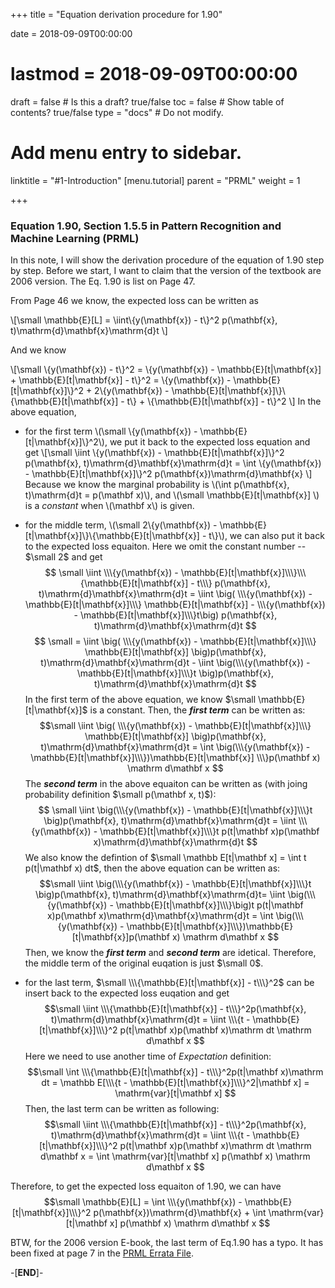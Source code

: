 +++
title = "Equation derivation procedure for 1.90"

date = 2018-09-09T00:00:00
# lastmod = 2018-09-09T00:00:00

draft = false   # Is this a draft? true/false
toc = false  # Show table of contents? true/false
type = "docs"  # Do not modify.

# Add menu entry to sidebar.
linktitle = "#1-Introduction"
[menu.tutorial]
  parent = "PRML"
  weight = 1

+++

<!--
inline \\(a^2 + b^2 = c\\)
block: \\[ \\]
-->

### Equation 1.90, Section 1.5.5 in Pattern Recognition and Machine Learning (PRML)

In this note, I will show the derivation procedure of the equation of 1.90 step by step. Before we start, I want to claim that the version of the textbook are 2006 version. The Eq. 1.90 is list on Page 47.

From Page 46 we know, the expected loss can be written as 

\\[\small
\mathbb{E}[L] = \iint\\\{y(\mathbf{x}) - t\\\}^2 p(\mathbf{x}, t)\mathrm{d}\mathbf{x}\mathrm{d}t
\\]

And we know

\\[\small
\\\{y(\mathbf{x}) - t\\\}^2 = \\\{y(\mathbf{x}) - \mathbb{E}[t|\mathbf{x}] + \mathbb{E}[t|\mathbf{x}] - t\\\}^2 = \\\{y(\mathbf{x}) - \mathbb{E}[t|\mathbf{x}]\\\}^2 + 2\\\{y(\mathbf{x}) - \mathbb{E}[t|\mathbf{x}]\\\}\\\{\mathbb{E}[t|\mathbf{x}] - t\\\} + \\\{\mathbb{E}[t|\mathbf{x}] - t\\\}^2
\\]
In the above equation,

-  for the first term \\\(\small \\\{y(\mathbf{x}) - \mathbb{E}[t|\mathbf{x}]\\\}^2\\\), we put it back to the expected loss equation and get
\\[\small
\iint \\\{y(\mathbf{x}) - \mathbb{E}[t|\mathbf{x}]\\\}^2 p(\mathbf{x}, t)\mathrm{d}\mathbf{x}\mathrm{d}t = \int \\\{y(\mathbf{x}) - \mathbb{E}[t|\mathbf{x}]\\\}^2 p(\mathbf{x})\mathrm{d}\mathbf{x}
\\]
Because we know the marginal probability is \\\(\int p(\mathbf{x}, t)\mathrm{d}t = p(\mathbf x)\\\), and \\\(\small \mathbb{E}[t|\mathbf{x}] \\\) is a *constant* when \\\(\mathbf x\\\) is given.

- for the middle term, \\\(\small 2\\\{y(\mathbf{x}) - \mathbb{E}[t|\mathbf{x}]\\\}\\\{\mathbb{E}[t|\mathbf{x}] - t\\\}\\\), we can also put it back to the expected loss equaiton. Here we omit the constant number -- $\small 2$ and get
$$ \small
\iint \\\{y(\mathbf{x}) - \mathbb{E}[t|\mathbf{x}]\\\}\\\{\mathbb{E}[t|\mathbf{x}] - t\\\} p(\mathbf{x}, t)\mathrm{d}\mathbf{x}\mathrm{d}t = \iint \big( \\\{y(\mathbf{x}) - \mathbb{E}[t|\mathbf{x}]\\\} \mathbb{E}[t|\mathbf{x}] - \\\{y(\mathbf{x}) - \mathbb{E}[t|\mathbf{x}]\\\}t\big) p(\mathbf{x}, t)\mathrm{d}\mathbf{x}\mathrm{d}t $$
$$ \small
= \iint \big( \\\{y(\mathbf{x}) - \mathbb{E}[t|\mathbf{x}]\\\} \mathbb{E}[t|\mathbf{x}] \big)p(\mathbf{x}, t)\mathrm{d}\mathbf{x}\mathrm{d}t - \iint \big(\\\{y(\mathbf{x}) - \mathbb{E}[t|\mathbf{x}]\\\}t \big)p(\mathbf{x}, t)\mathrm{d}\mathbf{x}\mathrm{d}t
$$
In the first term of the above equation, we know $\small \mathbb{E}[t|\mathbf{x}]$ is a constant. Then, the ***first term*** can be written as:
$$\small
\iint \big( \\\{y(\mathbf{x}) - \mathbb{E}[t|\mathbf{x}]\\\} \mathbb{E}[t|\mathbf{x}] \big)p(\mathbf{x}, t)\mathrm{d}\mathbf{x}\mathrm{d}t = \int \big(\\\{y(\mathbf{x}) - \mathbb{E}[t|\mathbf{x}]\\\})\mathbb{E}[t|\mathbf{x}] \\\}p(\mathbf x) \mathrm d\mathbf x  
$$
The ***second term*** in the above equaiton can be written as (with joing probability definition $\small p(\mathbf x, t)$):
$$ \small
\iint \big(\\\{y(\mathbf{x}) - \mathbb{E}[t|\mathbf{x}]\\\}t \big)p(\mathbf{x}, t)\mathrm{d}\mathbf{x}\mathrm{d}t = \iint \\\{y(\mathbf{x}) - \mathbb{E}[t|\mathbf{x}]\\\}t p(t|\mathbf x)p(\mathbf x)\mathrm{d}\mathbf{x}\mathrm{d}t 
$$
We also know the defintion of $\small \mathbb E[t|\mathbf x] = \int t p(t|\mathbf x) dt$, then the above equation can be written as:
$$\small
\iint \big(\\\{y(\mathbf{x}) - \mathbb{E}[t|\mathbf{x}]\\\}t \big)p(\mathbf{x}, t)\mathrm{d}\mathbf{x}\mathrm{d}t= \iint \big(\\\{y(\mathbf{x}) - \mathbb{E}[t|\mathbf{x}]\\\}\big)t p(t|\mathbf x)p(\mathbf x)\mathrm{d}\mathbf{x}\mathrm{d}t = \int \big(\\\{y(\mathbf{x}) - \mathbb{E}[t|\mathbf{x}]\\\})\mathbb{E}[t|\mathbf{x}]p(\mathbf x) \mathrm d\mathbf x
$$
Then, we know the ***first term*** and ***second term*** are idetical. Therefore, the middle term of the original euqation is just $\small 0$.

- for the last term, $\small \\\{\mathbb{E}[t|\mathbf{x}] - t\\\}^2$ can be insert back to the expected loss euqation and get
$$\small
\iint \\\{\mathbb{E}[t|\mathbf{x}] - t\\\}^2p(\mathbf{x}, t)\mathrm{d}\mathbf{x}\mathrm{d}t = \iint \\\{t - \mathbb{E}[t|\mathbf{x}]\\\}^2 p(t|\mathbf x)p(\mathbf x)\mathrm dt \mathrm d\mathbf x
$$
Here we need to use another time of *Expectation* definition:
$$\small
\int \\\{\mathbb{E}[t|\mathbf{x}] - t\\\}^2p(t|\mathbf x)\mathrm dt = \mathbb E[\\\{t - \mathbb{E}[t|\mathbf{x}]\\\}^2|\mathbf x] = \mathrm{var}[t|\mathbf x]
$$
Then, the last term can be written as following:
$$\small
\iint \\\{\mathbb{E}[t|\mathbf{x}] - t\\\}^2p(\mathbf{x}, t)\mathrm{d}\mathbf{x}\mathrm{d}t = \iint \\\{t - \mathbb{E}[t|\mathbf{x}]\\\}^2 p(t|\mathbf x)p(\mathbf x)\mathrm dt \mathrm d\mathbf x = \int \mathrm{var}[t|\mathbf x] p(\mathbf x) \mathrm d\mathbf x
$$

Therefore, to get the expected loss equaiton of $1.90$, we can have
$$\small
\mathbb{E}[L] = \int \\\{y(\mathbf{x}) - \mathbb{E}[t|\mathbf{x}]\\\}^2 p(\mathbf{x})\mathrm{d}\mathbf{x} +  \int \mathrm{var}[t|\mathbf x] p(\mathbf x) \mathrm d\mathbf x
$$

BTW, for the 2006 version E-book, the last term of Eq.$1.90$ has a typo. It has been fixed at page 7 in the [PRML Errata File](https://www.microsoft.com/en-us/research/wp-content/uploads/2016/05/prml-errata-1st-20110921.pdf). 

-[**END**]-


